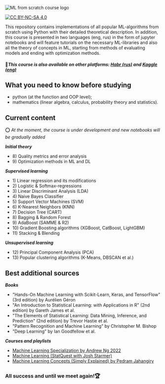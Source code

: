 ![ML from scratch course logo](https://github.com/egaoharu-kensei/ML-algorithms-from-scratch.-Course-for-beginners/assets/162469942/db9333ab-6025-4961-b745-d45467ab71c2)

[![CC BY-NC-SA 4.0][cc-by-nc-sa-shield]][cc-by-nc-sa]

[cc-by-nc-sa]: http://creativecommons.org/licenses/by-nc-sa/4.0/
[cc-by-nc-sa-image]: https://licensebuttons.net/l/by-nc-sa/4.0/88x31.png
[cc-by-nc-sa-shield]: https://img.shields.io/badge/License-CC%20BY--NC--SA%204.0-green.svg

This repository contains implementations of all popular ML-algorithms from scratch using Python with their detailed theoretical description. In addition, this course is presented in two languages (eng, rus) in the form of jupyter notebooks and will feature tutorials on the necessary ML-libraries and also all the theory of concepts in ML, starting from methods of evaluating models and ending with optimization methods.

#### 🔔***This course is also available on other platforms: [Habr (rus)](https://habr.com/ru/users/egaoharu_kensei/publications/articles/) and [Kaggle (eng)](https://www.kaggle.com/egazakharenko/code)***

## **What you need to know before studying**

- python (at the function and OOP level);
- mathematics (linear algebra, calculus, probability theory and statistics).

## **Current content**

⭕ *At the moment, the course is under development and new notebooks will be gradually added*

***Initial theory***
- 8\) Quality metrics and error analysis
- 9\) Optimization methods in ML and DL

***Supervised learning***
- 1\) Linear regression and its modifications
- 2\) Logistic & Softmax-regressions
- 3\) Linear Discriminant Analysis (LDA)
- 4\) Naive Bayes Classifier
- 5\) Support Vector Machines (SVM)
- 6\) K-Nearest Neighbors (KNN)
- 7\) Decision Tree (CART)
- 8\) Bagging & Random Forest
- 9\) AdaBoost (SAMME & R2)
- 10\) Gradient Boosting algorithms (XGBoost, CatBoost, LightGBM)
- 11\) Stacking & Blending

***Unsupervised learning***
- 12\) Principal Component Analysis (PCA)
- 13\) Popular clustering algorithms (K-Means, DBSCAN et al.)

## **Best additional sources**

***Books***
- "Hands-On Machine Learning with Scikit-Learn, Keras, and TensorFlow" (3rd edition) by Aurélien Géron
- "An Introduction to Statistical Learning: with Applications in R" (2nd edition) by Gareth James et al.
- "The Elements of Statistical Learning: Data Mining, Inference, and Prediction" (2nd edition) by Trevor Hastie et al.
- "Pattern Recognition and Machine Learning" by Christopher M. Bishop
- "Deep Learning" by Ian Goodfellow et al.

***Courses and playlists***
- [Machine Learning Specialization by Andrew Ng 2022](https://www.coursera.org/specializations/machine-learning-introduction)
- [Machine Learning (StatQuest with Josh Starmer)](https://www.youtube.com/playlist?list=PLblh5JKOoLUICTaGLRoHQDuF_7q2GfuJF)
- [Machine Learning Concepts (Simply Explained) by Pedram Jahangiry](https://www.youtube.com/playlist?list=PL2GWo47BFyUPWL5fBZSn6FFHRr1bSkX_J)

##

### All success and until we meet again!🏆
